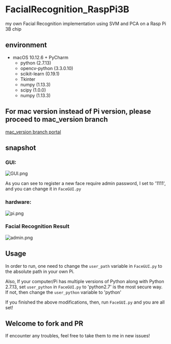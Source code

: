 # FacialRecognition_RaspPi3B

my own Facial Recognition implementation using SVM and PCA on a Rasp Pi 3B chip

## environment

- macOS 10.12.6 + PyCharm
    - python (2.7.13)
    - opencv-python (3.3.0.10)
    - scikit-learn (0.19.1)
    - Tkinter
    - numpy (1.13.3)
    - scipy (1.0.0)
    - numpy (1.13.3)

## For mac version instead of Pi version, please proceed to mac_version branch

[mac_version branch portal](https://github.com/sgyzetrov/GFacialRecognition_RaspPi3B/tree/mac_version)

## snapshot

### GUI:

![GUI.png](http://img.blog.csdn.net/20180126143314221)

As you can see to register a new face require admin password, I set to '1111', and you can change it in `FaceGUI.py`

### hardware:

![pi.png](http://img.blog.csdn.net/20180126140958970)

### Facial Recognition Result

![admin.png](http://img.blog.csdn.net/20180126143531077)

## Usage

In order to run, one need to change the `user_path` variable in `FaceGUI.py` to the absolute path in your own Pi.

Also, If your computer/Pi has multiple versions of Python along with Python 2.7.13, set `user_python` in `FaceGUI.py` to 'python2.7' is the most secure way. If not, then change the `user_python` variable to 'python'

If you finished the above modifications, then, run `FaceGUI.py` and you are all set!

## Welcome to fork and PR

If encounter any troubles, feel free to take them to me in new issues!
